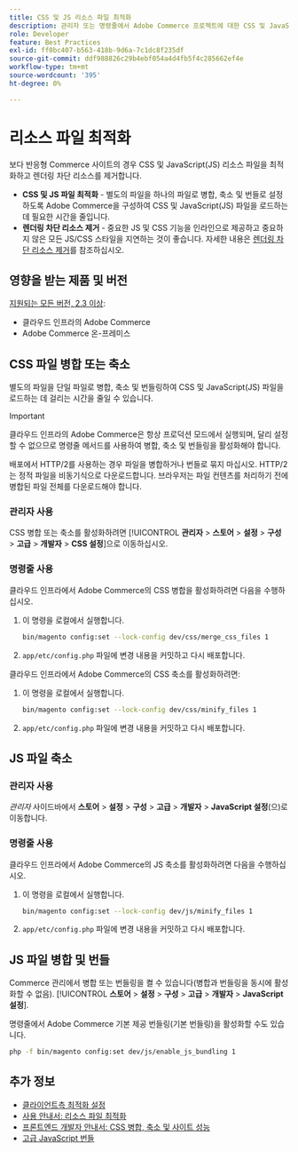 ```yaml
---
title: CSS 및 JS 리소스 파일 최적화
description: 관리자 또는 명령줄에서 Adobe Commerce 프로젝트에 대한 CSS 및 JavaScript(JS) 파일을 병합하고 축소하는 방법을 알아봅니다.
role: Developer
feature: Best Practices
exl-id: ff0bc407-b563-418b-9d6a-7c1dc8f235df
source-git-commit: ddf988826c29b4ebf054a4d4fb5f4c285662ef4e
workflow-type: tm+mt
source-wordcount: '395'
ht-degree: 0%

---
```


# 리소스 파일 최적화

보다 반응형 Commerce 사이트의 경우 CSS 및 JavaScript(JS) 리소스 파일을 최적화하고 렌더링 차단 리소스를 제거합니다.

- **CSS 및 JS 파일 최적화** - 별도의 파일을 하나의 파일로 병합, 축소 및 번들로 설정하도록 Adobe Commerce을 구성하여 CSS 및 JavaScript(JS) 파일을 로드하는 데 필요한 시간을 줄입니다.
- **렌더링 차단 리소스 제거** - 중요한 JS 및 CSS 기능을 인라인으로 제공하고 중요하지 않은 모든 JS/CSS 스타일을 지연하는 것이 좋습니다. 자세한 내용은 [렌더링 차단 리소스 제거](https://web.dev/render-blocking-resources/)를 참조하십시오.

## 영향을 받는 제품 및 버전

[지원되는 모든 버전, 2.3 이상](../../../release/versions.md):

- 클라우드 인프라의 Adobe Commerce
- Adobe Commerce 온-프레미스

## CSS 파일 병합 또는 축소

별도의 파일을 단일 파일로 병합, 축소 및 번들링하여 CSS 및 JavaScript(JS) 파일을 로드하는 데 걸리는 시간을 줄일 수 있습니다.

>[!IMPORTANT]
>
>클라우드 인프라의 Adobe Commerce은 항상 프로덕션 모드에서 실행되며, 달리 설정할 수 없으므로 명령줄 메서드를 사용하여 병합, 축소 및 번들링을 활성화해야 합니다.

배포에서 HTTP/2를 사용하는 경우 파일을 병합하거나 번들로 묶지 마십시오. HTTP/2는 정적 파일을 비동기식으로 다운로드합니다. 브라우저는 파일 컨텐츠를 처리하기 전에 병합된 파일 전체를 다운로드해야 합니다.

### 관리자 사용

CSS 병합 또는 축소를 활성화하려면 [!UICONTROL **관리자** > **스토어** > **설정** > **구성** > **고급** > **개발자** > **CSS 설정**]&#x200B;으로 이동하십시오.

### 명령줄 사용

클라우드 인프라에서 Adobe Commerce의 CSS 병합을 활성화하려면 다음을 수행하십시오.

1. 이 명령을 로컬에서 실행합니다.

   ```bash
   bin/magento config:set --lock-config dev/css/merge_css_files 1
   ```

1. `app/etc/config.php` 파일에 변경 내용을 커밋하고 다시 배포합니다.

클라우드 인프라에서 Adobe Commerce의 CSS 축소를 활성화하려면:

1. 이 명령을 로컬에서 실행합니다.

   ```bash
   bin/magento config:set --lock-config dev/css/minify_files 1
   ```

1. `app/etc/config.php` 파일에 변경 내용을 커밋하고 다시 배포합니다.

## JS 파일 축소

### 관리자 사용

*관리자* 사이드바에서 **스토어** > **설정** > **구성** > **고급** > **개발자** > **JavaScript 설정**(으)로 이동합니다.

### 명령줄 사용

클라우드 인프라에서 Adobe Commerce의 JS 축소를 활성화하려면 다음을 수행하십시오.

1. 이 명령을 로컬에서 실행합니다.

   ```bash
   bin/magento config:set --lock-config dev/js/minify_files 1
   ```

1. `app/etc/config.php` 파일에 변경 내용을 커밋하고 다시 배포합니다.

## JS 파일 병합 및 번들

Commerce 관리에서 병합 또는 번들링을 켤 수 있습니다(병합과 번들링을 동시에 활성화할 수 없음). [!UICONTROL **스토어** > **설정** > **구성** > **고급** > **개발자** > **JavaScript 설정**].

명령줄에서 Adobe Commerce 기본 제공 번들링(기본 번들링)을 활성화할 수도 있습니다.

```bash
php -f bin/magento config:set dev/js/enable_js_bundling 1
```

## 추가 정보

- [클라이언트측 최적화 설정](../../../performance/configuration.md#client-side-optimization-settings)
- [사용 안내서: 리소스 파일 최적화](https://docs.magento.com/user-guide/system/file-optimization.html)
- [프론트엔드 개발자 안내서: CSS 병합, 축소 및 사이트 성능](https://developer.adobe.com/commerce/frontend-core/guide/css/#css-merging-minification-and-performance)
- [고급 JavaScript 번들](../../../performance/advanced-js-bundling.md)
